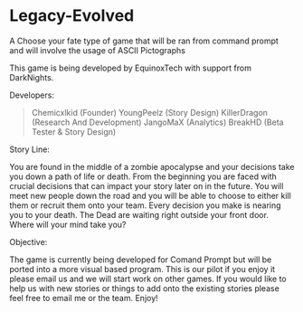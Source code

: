 # Legacy-Evolved
A Choose your fate type of game that will be ran from command prompt and will involve the usage of ASCII Pictographs

This game is being developed by EquinoxTech with support from DarkNights.

Developers:

>Chemicxlkid (Founder)
>YoungPeelz (Story Design)
>KillerDragon (Research And Development)
>JangoMaX (Analytics)
>BreakHD (Beta Tester & Story Design)

Story Line:

You are found in the middle of a zombie apocalypse and your decisions take you down a path of life or death. From the beginning you are faced with crucial decisions that can impact your story later on in the future. You will meet new people down the road and you will be able to choose to either kill them or recruit them onto your team. Every decision you make is nearing you to your death. The Dead are waiting right outside your front door. Where will your mind take you?

Objective:

The game is currently being developed for Comand Prompt but will be ported into a more visual based program. This is our pilot if you enjoy it please email us and we will start work on other games. If you would like to help us with new stories or things to add onto the existing stories please feel free to email me or the team. Enjoy!
